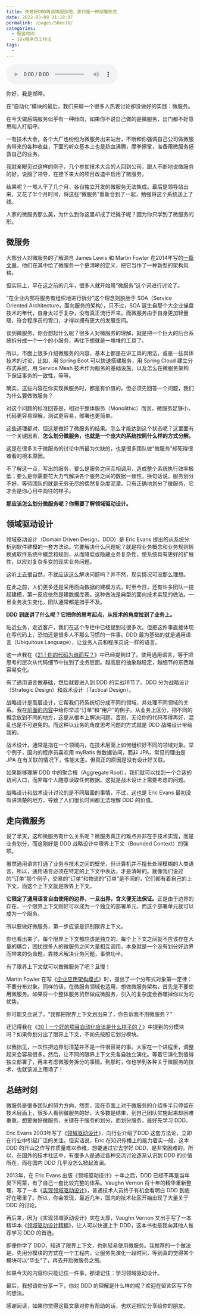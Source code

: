 ```yaml
---
title: 先做好DDD再谈微服务吧，那只是一种部署形式
date: 2022-03-09 21:18:07
permalink: /pages/58ee18/
categories:
  - 极客时间
  - 10x程序员工作法
tags:
  - 
---
```

<audio title="37.先做好DDD再谈微服务吧，那只是一种部署形式" src="https://static001.geekbang.org/resource/audio/d1/f9/d1bfb2b6d48610dab625f1e668d0b2f9.mp3" controls="controls"></audio> 
<p>你好，我是郑晔。</p><p>在“自动化”模块的最后，我们来聊一个很多人热衷讨论却没做好的实践：微服务。</p><p>在今天做后端服务似乎有一种倾向，如果你不说自己做的是微服务，出门都不好意思和人打招呼。</p><p>一有技术大会，各个大厂也纷纷为微服务出来站台，不断和你强调自己公司做微服务带来的各种收益，下面的听众基本上也是热血沸腾，摩拳擦掌，准备用微服务拯救自己的业务。</p><p>我就亲眼见过这样的例子，几个参加技术大会的人回到公司，跟人不断地说微服务的好，说服了领导，在接下来大的项目改造中启用了微服务。</p><p>结果呢？一堆人干了几个月，各自独立开发的微服务无法集成。最后是领导站出来，又花了半个月时间，将这些“微服务”重新合到了一起，勉强将这个系统送上了线。</p><p>人家的微服务那么美，为什么到你这里却成了烂摊子呢？因为你只学到了微服务的形。</p><h2>微服务</h2><p>大部分人对微服务的了解源自 James Lewis 和 Martin Fowler 在2014年写的<a href="http://www.martinfowler.com/articles/microservices.html">一篇文章</a>，他们在其中给了微服务一个更清晰的定义，把它当作了一种新型的架构风格。</p><p>但实际上，早在这之前的几年，很多人就开始用“微服务”这个词进行讨论了。</p><p>“在企业内部将服务有组织地进行拆分”这个理念则脱胎于 SOA（Service Oriented Architecture，面向服务的架构），只不过，SOA 诞生自那个大企业操盘技术的年代，自身太过于复杂，没有真正流行开来。而微服务由于自身更加轻量级，符合程序员的胃口，才得以拥有更大的发展空间。</p><!-- [[[read_end]]] --><p>谈到微服务，你会想起什么呢？很多人对微服务的理解，就是把一个巨大的后台系统拆分成一个一个的小服务，再往下想就是一堆堆的工具了。</p><p>所以，市面上很多介绍微服务的内容，基本上都是在讲工具的用法，或是一些具体技术的讨论，比如，用 Spring Boot 可以快速搭建服务，用 Spring Cloud 建立分布式系统，用 Service Mesh 技术作为服务的基础设施，以及怎么在微服务架构下保证事务的一致性，等等。</p><p>确实，这些内容在你实现微服务时，都是有价值的。但必须先回答一个问题，我们为什么要做微服务？</p><p>对这个问题的标准回答是，相对于整体服务（Monolithic）而言，微服务足够小，代码更容易理解，测试更容易，部署也更简单。</p><p>这些道理都对，但这是做好了微服务的结果。怎么才能达到这个状态呢？这里面有一个关键因素，<strong>怎么划分微服务，也就是一个庞大的系统按照什么样的方式分解。</strong></p><p>这是在很多关于微服务的讨论中所最为欠缺的，也是很多团队做“微服务”却死得很难看的根本原因。</p><p>不了解这一点，写出的服务，要么是服务之间互相调用，造成整个系统执行效率极低；要么是你需要花大力气解决各个服务之间的数据一致性。换句话说，服务划分不好，等待团队的就是无穷无尽的偶然复杂度泥潭。只有正确地划分了微服务，它才会是你心目中向往的样子。</p><p><strong>那应该怎么划分微服务呢？你需要了解领域驱动设计。</strong></p><h2>领域驱动设计</h2><p>领域驱动设计（Domain Driven Design，DDD）是 Eric Evans 提出的从系统分析到软件建模的一套方法论。它要解决什么问题呢？就是将业务概念和业务规则转换成软件系统中概念和规则，从而降低或隐藏业务复杂性，使系统具有更好的扩展性，以应对复杂多变的现实业务问题。</p><p>这听上去很自然，不就应该这么解决问题吗？并不然，现实情况可没那么理想。</p><p>在此之前，人们更多还是采用面向数据的建模方式，时至今日，还有许多团队一提起建模，第一反应依然是建数据库表。这种做法是典型的面向技术实现的做法。一旦业务发生变化，团队通常都是措手不及。</p><p><strong>DDD 到底讲了什么呢？它把你的思考起点，从技术的角度拉到了业务上。</strong></p><p>贴近业务，走近客户，我们在这个专栏中已经提到过很多次。但把这件事直接体现在写代码上，恐怕还是很多人不那么习惯的一件事。DDD 最为基础的就是通用语言（Ubiquitous Language），让业务人员和程序员说一样的语言。</p><p>这一点我在《<a href="http://time.geekbang.org/column/article/82581">21 | 你的代码为谁而写？</a>》中已经提到过了。使用通用语言，等于把思考的层次从代码细节中拉到了业务层面。越高层的抽象越稳定，越细节的东西越容易变化。</p><p>有了通用语言做基础，然后就要进入到 DDD 的实战环节了。DDD 分为战略设计（Strategic Design）和战术设计（Tactical Design）。</p><p>战略设计是高层设计，它帮我们将系统切分成不同的领域，并处理不同领域的关系。我在<a href="http://time.geekbang.org/column/article/82581">前面的内容</a>中给你举过“订单”和“用户”的例子。从业务上区分，把不同的概念放到不同的地方，这是从根本上解决问题，否则，无论你的代码写得再好，混乱也是不可避免的。而这种以业务的角度思考问题的方式就是 DDD 战略设计带给我的。</p><p>战术设计，通常是指在一个领域内，在技术层面上如何组织好不同的领域对象。举个例子，国内的程序员喜欢用 myBatis 做数据访问，而非 JPA，常见的理由是 JPA 在有关联的情况下，性能太差。但真正的原因是没有设计好关联。</p><p>如果能够理解 DDD 中的聚合根（Aggregate Root），我们就可以找到一个合适的访问入口，而非每个人随意读取任何数据。这就是战术设计上需要考虑的问题。</p><p>战略设计和战术设计讨论的是不同层面的事情，不过，这也是 Eric Evans 最初没有讲清楚的地方，导致了人们很长时间都无法理解 DDD 的价值。</p><h2>走向微服务</h2><p>说了半天，这和微服务有什么关系呢？微服务真正的难点并非在于技术实现，而是业务划分，而这刚好是 DDD 战略设计中限界上下文（Bounded Context）的强项。</p><p>虽然通用语言打通了业务与技术之间的壁垒，但计算机并不擅长处理模糊的人类语言，所以，通用语言必须在特定的上下文中表达，才是清晰的。就像我们说过的“订单”那个例子，交易的“订单”和物流的“订单”是不同的，它们都有着自己的上下文，而这个上下文就是限界上下文。</p><p><strong>它限定了通用语言自由使用的边界，一旦出界，含义便无法保证。</strong>正是由于边界的存在，一个限界上下文刚好可以成为一个独立的部署单元，而这个部署单元就可以成为一个服务。</p><p>所以要做好微服务，第一步应该是识别限界上下文。</p><p>你也看出来了，每个限界上下文都应该是独立的，每个上下文之间就不应该存在大量的耦合，困扰很多人的微服务之间大量相互调用，本身就是一个没有划分好边界而带来的伪命题，靠技术解决业务问题，事倍功半。</p><p>有了限界上下文就可以做微服务了吧？且慢！</p><p>Martin Fowler 在写《<a href="http://book.douban.com/subject/1230559/">企业应用架构模式</a>》时，提出了一个分布式对象第一定律：不要分布对象。同样的话，在微服务领域也适用，想做微服务架构，首先是不要使用微服务。如果将一个整体服务贸然做成微服务，引入的复杂度会吞噬掉你以为的优势。</p><p>你可能又会说了，“我都把限界上下文划出来了，你告诉我不用微服务？”</p><p>还记得我在《<a href="http://time.geekbang.org/column/article/86561">30 | 一个好的项目自动化应该是什么样子的？</a>》中提到的分模块吗？如果你划分出了限界上下文，不妨先按照它划分模块。</p><p>以我拙见，一次性把边界划清楚并不是一件很容易的事。大家在一个进程里，调整起来会容易很多。然后，让不同的限界上下文先各自独立演化。等着它演化到值得独立部署了，再来考虑微服务拆分的事情。到那时，你也学到各种关于微服务的技术，也就该派上用场了！</p><h2>总结时刻</h2><p>微服务是很多团队的努力方向，然而，现在市面上对于微服务的介绍多半只停留在技术层面上，很多人看到微服务的好，大多数是结果，到自己团队实施起来却困难重重。想要做好微服务，关键在于服务的划分，而划分服务，最好先学习 DDD。</p><p>Eric Evans 2003年写了《<a href="http://book.douban.com/subject/1629512/">领域驱动设计</a>》，向行业介绍了DDD 这套方法论，立即在行业中引起广泛的关注。但实话说，Eric 在知识传播上的能力着实一般，这本 DDD 的开山之作写作质量难以恭维，想要通过它去学好 DDD，是非常困难的。所以，在国外的技术社区中，有很多人是通过各种交流讨论逐渐认识到 DDD 的价值所在，而在国内 DDD 几乎没怎么掀起波澜。</p><p>2013年，在 Eric Evans 出版《领域驱动设计》十年之后，DDD 已经不再是当年吴下阿蒙，有了自己一套比较完整的体系。Vaughn Vernon 将十年的精华重新整理，写了一本《<a href="http://book.douban.com/subject/25844633/">实现领域驱动设计</a>》，普通技术人员终于有机会看明白 DDD 到底好在哪里了。所以，你会发现，最近几年，国内的技术社区开始出现了大量关于 DDD 的讨论。</p><p>再后来，因为《实现领域驱动设计》实在太厚，Vaughn Vernon 又出手写了一本精华本《<a href="http://book.douban.com/subject/30333944/">领域驱动设计精粹</a>》，让人可以快速上手 DDD，这本书也是我向其他人推荐学习 DDD 的首选。</p><p>即便你学了 DDD，知道了限界上下文，也别轻易使用微服务。我推荐的一个做法是，先用分模块的方式在一个工程内，让服务先演化一段时间，等到真的觉得某个模块可以“毕业”了，再去开启微服务之旅。</p><p>如果今天的内容你只能记住一件事，那请记住：学习领域驱动设计。</p><p>最后，我想请你分享一下，你对 DDD 的理解是什么样的呢？欢迎在留言区写下你的想法。</p><p>感谢阅读，如果你觉得这篇文章对你有帮助的话，也欢迎把它分享给你的朋友。</p>